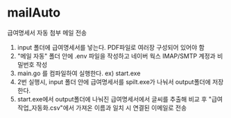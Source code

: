 # mailAuto
급여명세서 자동 첨부 메일 전송


1. input 폴더에 급여명세서를 넣는다. PDF파일로 여러장 구성되어 있어야 함
2. "메일 자동" 폴더 안에 .env 파일을 작성하고 네이버 웍스 IMAP/SMTP 계정과 비밀번호 작성
3. main.go 를 컴파일하여 실행한다. ex) start.exe
4. 2번 실행시, input 폴더 안에 급여명세서를 spilt.exe가 나눠서 output폴더에 저장한다.
5. start.exe에서 output폴더에 나눠진 급여명세서에서 글씨를 추출해 비교 후 "급여작업_자동화.csv"에서 가져온 이름과 일치 시 연결된 이메일로 전송

